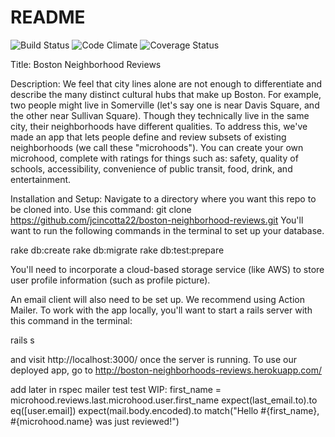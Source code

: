 # README
![Build Status](https://codeship.com/projects/6c7846b0-6ba7-0134-66a1-2e8398cca30e/status?branch=master)
![Code Climate](https://codeclimate.com/github/jcincotta22/boston-neighborhood-reviews.png)
![Coverage Status](https://coveralls.io/repos/jcincotta22/boston-neighborhood-reviews/badge.png)

Title:
Boston Neighborhood Reviews


Description:
We feel that city lines alone  are not enough to differentiate and describe the many distinct cultural hubs that make up Boston.  For example, two people might live in Somerville (let's say one is near Davis Square, and the other near Sullivan Square).  Though they technically live in the same city, their neighborhoods have different qualities.  To address this, we've made an app that lets people define and review subsets of existing neighborhoods (we call these "microhoods").  You can create your own microhood, complete with ratings for things such as: safety, quality of schools, accessibility, convenience of public transit, food, drink, and entertainment.


Installation and Setup:
Navigate to a directory where you want this repo to be cloned into.  Use this command:
git clone https://github.com/jcincotta22/boston-neighborhood-reviews.git
You'll want to run the following commands in the terminal to set up your database.

rake db:create
rake db:migrate
rake db:test:prepare

You'll need to incorporate a cloud-based storage service (like AWS) to store user profile information (such as profile picture).

An email client will also need to be set up.  We recommend using Action Mailer.
To work with the app locally, you'll want to start a rails server with this command in the terminal:

rails s

and visit http://localhost:3000/ once the server is running.  To use our deployed app, go to http://boston-neighborhoods-reviews.herokuapp.com/



add later in rspec mailer test test WIP:
first_name = microhood.reviews.last.microhood.user.first_name
expect(last_email.to).to eq([user.email])
expect(mail.body.encoded).to match("Hello #{first_name}, #{microhood.name} was just reviewed!")
